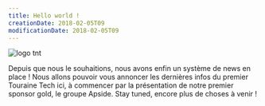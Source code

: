 ```yaml
---
title: Hello world !
creationDate: 2018-02-05T09
modificationDate: 2018-02-05T09
---
```


![logo tnt](../../../img/logo_tnt.png)

Depuis que nous le souhaitions, nous avons enfin un système de news en place ! Nous allons pouvoir vous annoncer les dernières infos du premier Touraine Tech ici, à commencer par la présentation de notre premier sponsor gold, le groupe Apside. Stay tuned, encore plus de choses à venir !
